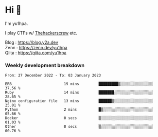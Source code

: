 # Hi 👋

I'm yu1hpa.

I play CTFs w/ [Thehackerscrew](https://www.thehackerscrew.team/) etc.

Blog : https://blog.y2a.dev  
Zenn : https://zenn.dev/yu1hpa  
Qiita : https://qiita.com/yu1hpa  

### Weekly development breakdown

<!--START_SECTION:waka-->

```text
From: 27 December 2022 - To: 03 January 2023

ERB                        19 mins         █████████▒░░░░░░░░░░░░░░░   37.56 %
Ruby                       14 mins         ███████░░░░░░░░░░░░░░░░░░   28.65 %
Nginx configuration file   13 mins         ██████▒░░░░░░░░░░░░░░░░░░   25.81 %
Python                     2 mins          █▒░░░░░░░░░░░░░░░░░░░░░░░   05.66 %
Docker                     0 secs          ▒░░░░░░░░░░░░░░░░░░░░░░░░   01.03 %
Other                      0 secs          ▒░░░░░░░░░░░░░░░░░░░░░░░░   00.76 %
```

<!--END_SECTION:waka-->

